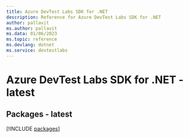 ```yaml
---
title: Azure DevTest Labs SDK for .NET
description: Reference for Azure DevTest Labs SDK for .NET
author: pallavit
ms.author: pallavit
ms.data: 01/06/2023
ms.topic: reference
ms.devlang: dotnet
ms.service: devtestlabs
---
```

# Azure DevTest Labs SDK for .NET - latest
## Packages - latest
[!INCLUDE [packages](devtest-labs-index.md)]